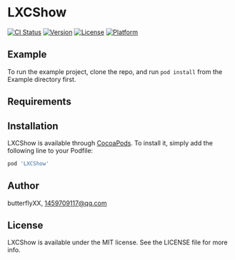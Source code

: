 # LXCShow

[![CI Status](https://img.shields.io/travis/butterflyXX/LXCShow.svg?style=flat)](https://travis-ci.org/butterflyXX/LXCShow)
[![Version](https://img.shields.io/cocoapods/v/LXCShow.svg?style=flat)](https://cocoapods.org/pods/LXCShow)
[![License](https://img.shields.io/cocoapods/l/LXCShow.svg?style=flat)](https://cocoapods.org/pods/LXCShow)
[![Platform](https://img.shields.io/cocoapods/p/LXCShow.svg?style=flat)](https://cocoapods.org/pods/LXCShow)

## Example

To run the example project, clone the repo, and run `pod install` from the Example directory first.

## Requirements

## Installation

LXCShow is available through [CocoaPods](https://cocoapods.org). To install
it, simply add the following line to your Podfile:

```ruby
pod 'LXCShow'
```

## Author

butterflyXX, 1459709117@qq.com

## License

LXCShow is available under the MIT license. See the LICENSE file for more info.
